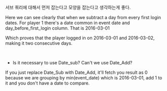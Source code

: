 서브 쿼리에 대해서 먼저 잡는다고 모양을 잡는다고 생각하는게 좋다.  

Here we can see clearly that when we subtract a day from every first login dates. For player 1 there's a date common in event date and day_before_first_login column. That is 2016-03-01

Which proves that the player logged in on 2016-03-01 and 2016-03-02, making it two consecutive days.

<br>

- Is it necessary to use Date_sub? Can't we use Date_Add?

If you just replace Date_Sub with Date_Add, it'll fetch you result as 0 because we are grouping by min(event_date) which is 2016-03-01, add 1 to it and you don't have a date to compare.
